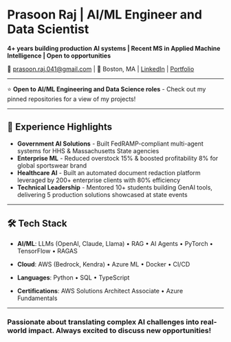 # Prasoon Raj | AI/ML Engineer and Data Scientist

**4+ years building production AI systems | Recent MS in Applied Machine Intelligence | Open to opportunities**

📧 prasoon.raj.041@gmail.com | 📍 Boston, MA | [LinkedIn](https://www.linkedin.com/in/prasoon-raj-902/) | [Portfolio](https://prasoon-raj.streamlit.app/)

---

⭐ **Open to AI/ML Engineering and Data Science roles** - Check out my pinned repositories for a view of my projects!

---

## 🚀 Experience Highlights

- **Government AI Solutions** - Built FedRAMP-compliant multi-agent systems for HHS & Massachusetts State agencies  
- **Enterprise ML** - Reduced overstock 15% & boosted profitability 8% for global sportswear brand  
- **Healthcare AI** - Built an automated document redaction platform leveraged by 200+ enterprise clients with 80% efficiency
- **Technical Leadership** - Mentored 10+ students building GenAI tools, delivering 5 production solutions showcased at state events

---

## 🛠️ Tech Stack

- **AI/ML**: LLMs (OpenAI, Claude, Llama) • RAG • AI Agents • PyTorch • TensorFlow • RAGAS  
- **Cloud**: AWS (Bedrock, Kendra) • Azure ML • Docker • CI/CD  
- **Languages**: Python • SQL • TypeScript  

- **Certifications**: AWS Solutions Architect Associate • Azure Fundamentals

---
### Passionate about translating complex AI challenges into real-world impact. Always excited to discuss new opportunities!
